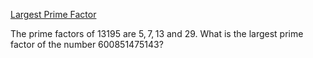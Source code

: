 [Largest Prime Factor](https://projecteuler.net/problem=3)

The prime factors of $13195$ are $5, 7, 13$ and $29$.
What is the largest prime factor of the number $600851475143$?